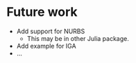 # Future work
* Add support for NURBS
    * This may be in other Julia package.
* Add example for IGA
* ...

